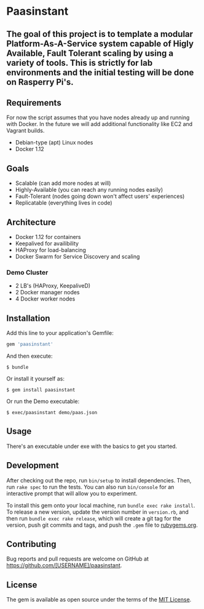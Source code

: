 # Paasinstant


The goal of this project is to template a modular Platform-As-A-Service system capable of Higly Available, Fault Tolerant scaling by using a variety of tools. This is strictly for lab environments and the initial testing will be done on Rasperry Pi's.
------------

## Requirements
For now the script assumes that you have nodes already up and running with Docker. In the future we will add additional functionality like EC2 and Vagrant builds.
- Debian-type (apt) Linux nodes
- Docker 1.12

## Goals
- Scalable (can add more nodes at will)
- Highly-Available (you can reach any running nodes easily)
- Fault-Tolerant (nodes going down won't affect users' experiences)
- Replicatable (everything lives in code)

## Architecture
- Docker 1.12 for containers
- Keepalived for availibility
- HAProxy for load-balancing
- Docker Swarm for Service Discovery and scaling

### Demo Cluster
- 2 LB's (HAProxy, KeepaliveD)
- 2 Docker manager nodes
- 4 Docker worker nodes

## Installation

Add this line to your application's Gemfile:

```ruby
gem 'paasinstant'
```

And then execute:

    $ bundle

Or install it yourself as:

    $ gem install paasinstant

Or run the Demo executable:

    $ exec/paasinstant demo/paas.json

## Usage

There's an executable under exe with the basics to get you started.

## Development

After checking out the repo, run `bin/setup` to install dependencies. Then, run `rake spec` to run the tests. You can also run `bin/console` for an interactive prompt that will allow you to experiment.

To install this gem onto your local machine, run `bundle exec rake install`. To release a new version, update the version number in `version.rb`, and then run `bundle exec rake release`, which will create a git tag for the version, push git commits and tags, and push the `.gem` file to [rubygems.org](https://rubygems.org).

## Contributing

Bug reports and pull requests are welcome on GitHub at https://github.com/[USERNAME]/paasinstant.


## License

The gem is available as open source under the terms of the [MIT License](http://opensource.org/licenses/MIT).

